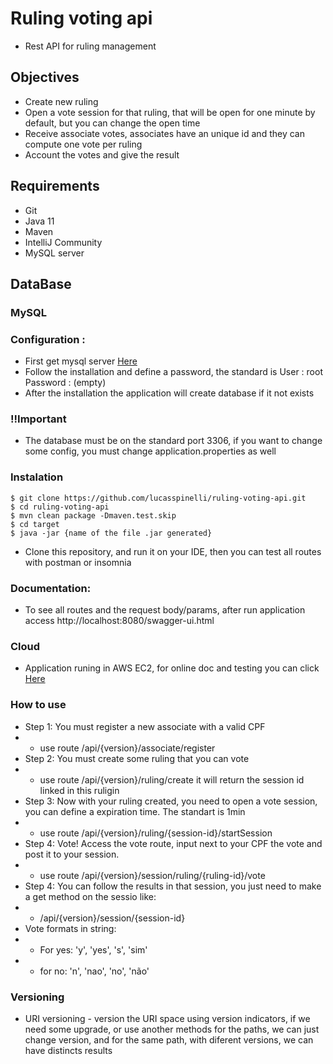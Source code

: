 # Ruling voting api
* Rest API for ruling management

## Objectives 
* Create new ruling 
* Open a vote session for that ruling, that will be open for one minute by default, but you can change the open time
* Receive associate votes, associates have an unique id and they can compute one vote per ruling
* Account the votes and give the result 

## Requirements

* Git
* Java 11
* Maven
* IntelliJ Community
* MySQL server

## DataBase

### MySQL
### Configuration : 
* First get mysql server [Here](https://dev.mysql.com/downloads/mysql/)
* Follow the installation and define a password, the standard is User : root Password : (empty) 
* After the installation the application will create database if it not exists

### !!Important 
- The database must be on the standard port 3306, if you want to change some config, you must change application.properties as well 

### Instalation
```shell script
$ git clone https://github.com/lucasspinelli/ruling-voting-api.git
$ cd ruling-voting-api
$ mvn clean package -Dmaven.test.skip
$ cd target 
$ java -jar {name of the file .jar generated}

```

- Clone this repository, and run it on your IDE, then you can test all routes with postman or insomnia

### Documentation: 
- To see all routes and the request body/params, after run application access http://localhost:8080/swagger-ui.html

### Cloud 
- Application runing in AWS EC2, for online doc and testing you can click [Here](http://ec2-3-142-221-48.us-east-2.compute.amazonaws.com:8080/swagger-ui.html)

### How to use 
* Step 1: You must register a new associate with a valid CPF
* * use route /api/{version}/associate/register
* Step 2: You must create some ruling that you can vote
* * use route /api/{version}/ruling/create it will return the session id linked in this ruligin
* Step 3: Now with your ruling created, you need to open a vote session, you can define a expiration time. The standart is 1min
* * use route /api/{version}/ruling/{session-id}/startSession
* Step 4: Vote! Access the vote route, input next to your CPF the vote and post it to your session.
* * use route /api/{version}/session/ruling/{ruling-id}/vote
* Step 4: You can follow the results in that session, you just need to make a get method on the sessio like: 
* * /api/{version}/session/{session-id}
* Vote formats in string:
 * * For yes: 'y', 'yes', 's', 'sim'
 * * for no: 'n', 'nao', 'no', 'não'

### Versioning 
* URI versioning - version the URI space using version indicators, if we need some upgrade, or use another methods for the paths, we can just change version, and for the same path, with diferent versions, we can have distincts results 
